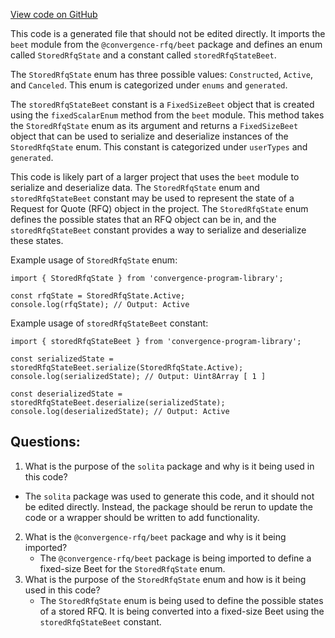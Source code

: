 [View code on GitHub](https://github.com/convergence-rfq/convergence-program-library/rfq/js/generated/types/StoredRfqState.ts)

This code is a generated file that should not be edited directly. It imports the `beet` module from the `@convergence-rfq/beet` package and defines an enum called `StoredRfqState` and a constant called `storedRfqStateBeet`.

The `StoredRfqState` enum has three possible values: `Constructed`, `Active`, and `Canceled`. This enum is categorized under `enums` and `generated`.

The `storedRfqStateBeet` constant is a `FixedSizeBeet` object that is created using the `fixedScalarEnum` method from the `beet` module. This method takes the `StoredRfqState` enum as its argument and returns a `FixedSizeBeet` object that can be used to serialize and deserialize instances of the `StoredRfqState` enum. This constant is categorized under `userTypes` and `generated`.

This code is likely part of a larger project that uses the `beet` module to serialize and deserialize data. The `StoredRfqState` enum and `storedRfqStateBeet` constant may be used to represent the state of a Request for Quote (RFQ) object in the project. The `StoredRfqState` enum defines the possible states that an RFQ object can be in, and the `storedRfqStateBeet` constant provides a way to serialize and deserialize these states.

Example usage of `StoredRfqState` enum:

```
import { StoredRfqState } from 'convergence-program-library';

const rfqState = StoredRfqState.Active;
console.log(rfqState); // Output: Active
```

Example usage of `storedRfqStateBeet` constant:

```
import { storedRfqStateBeet } from 'convergence-program-library';

const serializedState = storedRfqStateBeet.serialize(StoredRfqState.Active);
console.log(serializedState); // Output: Uint8Array [ 1 ]

const deserializedState = storedRfqStateBeet.deserialize(serializedState);
console.log(deserializedState); // Output: Active
```
## Questions: 
 1. What is the purpose of the `solita` package and why is it being used in this code?
   - The `solita` package was used to generate this code, and it should not be edited directly. Instead, the package should be rerun to update the code or a wrapper should be written to add functionality.
2. What is the `@convergence-rfq/beet` package and why is it being imported?
   - The `@convergence-rfq/beet` package is being imported to define a fixed-size Beet for the `StoredRfqState` enum.
3. What is the purpose of the `StoredRfqState` enum and how is it being used in this code?
   - The `StoredRfqState` enum is being used to define the possible states of a stored RFQ. It is being converted into a fixed-size Beet using the `storedRfqStateBeet` constant.